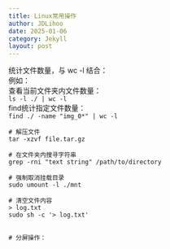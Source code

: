 ```yaml
---
title: Linux常用操作
author: JDLihoo
date: 2025-01-06
category: Jekyll
layout: post
---
```


统计文件数量，与 wc -l 结合：  
例如：  
查看当前文件夹内文件数量：  
`ls -l ./ | wc -l`  
find统计指定文件数量：  
`find ./ -name "img_0*" | wc -l`

```
# 解压文件
tar -xzvf file.tar.gz  

# 在文件夹内搜寻字符串
grep -rni "text string" /path/to/directory

# 强制取消挂载目录
sudo umount -l ./mnt

# 清空文件内容
> log.txt
sudo sh -c '> log.txt'


# 分屏操作：  

```